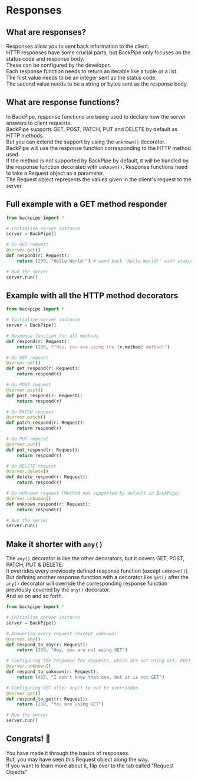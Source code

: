 # Responses

## What are responses?

Responses allow you to sent back information to the client. \
HTTP responses have some crucial parts, but BackPipe only focuses on the status code and response body. \
These can be configured by the developer. \
Each response function needs to return an iterable like a tuple or a list. \
The first value needs to be an integer sent as the status code. \
The second value needs to be a string or bytes sent as the response body.

## What are response functions?

In BackPipe, response functions are being used to declare how the server answers to client requests. \
BackPipe supports GET, POST, PATCH, PUT and DELETE by default as HTTP methods. \
But you can extend the support by using the ```unknown()``` decorator. \
BackPipe will use the response function corresponding to the HTTP method used. \
If the method is not supported by BackPipe by default, it will be handled by the response function decorated with ```unknown()```.
Response functions need to take a Request object as a parameter. \
The Request object represents the values given in the client's request to the server.
## Full example with a GET method responder

```py
from backpipe import *

# Initialize server instance
server = BackPipe()

# On GET request
@server.get()
def respond(r: Request):
    return (200, "Hello World!") # send back 'Hello World!' with status code 200

# Run the server
server.run()
```

## Example with all the HTTP method decorators

```py
from backpipe import *

# Initialize server instance
server = BackPipe()

# Response function for all methods
def respond(r: Request):
    return (200, f"Hey, you are using the {r.method} method!")

# On GET request
@server.get()
def get_respond(r: Request):
    return respond(r)

# On POST request
@server.post()
def post_respond(r: Request):
    return respond(r)

# On PATCH request
@server.patch()
def patch_respond(r: Request):
    return respond(r)

# On PUT request
@server.put()
def put_respond(r: Request):
    return respond(r)

# On DELETE request
@server.delete()
def delete_respond(r: Request):
    return respond(r)

# On unknown request (Method not supported by default in BackPipe)
@server.unknown()
def unknown_respond(r: Request):
    return respond(r)

# Run the server
server.run()
```

## Make it shorter with ```any()```

The ```any()``` decorator is like the other decorators, but it covers GET, POST, PATCH, PUT & DELETE. \
It overrides every previously defined response function (except ```unknown()```). \
But defining another response function with a decorator like ```get()``` after the ```any()``` decorator will override the corresponding response function previously covered by the ```any()``` decorator. \
And so on and so forth.

```py
from backpipe import *

# Initialize server instance
server = BackPipe()

# Answering every request (except unknown)
@server.any()
def respond_to_any(r: Request):
    return (200, "Hey, you are not using GET")

# Configuring the response for requests, which are not using GET, POST, PATCH, PUT or DELETE
@server.unknown()
def respond_to_unknown(r: Request):
    return (405, "I don't know that one, but it is not GET")

# Configuring GET after any() to not be overridden
@server.get()
def respond_to_get(r: Request):
    return (200, "You are using GET")

# Run the server
server.run()
```

## Congrats! 🎉

You have made it through the basics of responses. \
But, you may have seen this Request object along the way. \
If you want to learn more about it, flip over to the tab called "Request Objects"
